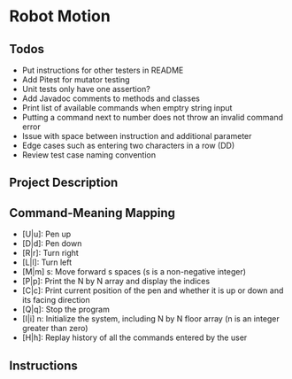 # Robot Motion

## Todos

- Put instructions for other testers in README
- Add Pitest for mutator testing
- Unit tests only have one assertion?
- Add Javadoc comments to methods and classes
- Print list of available commands when emptry string input
- Putting a command next to number does not throw an invalid command error
- Issue with space between instruction and additional parameter
- Edge cases such as entering two characters in a row (DD)
- Review test case naming convention

## Project Description

## Command-Meaning Mapping

- [U|u]: Pen up
- [D|d]: Pen down
- [R|r]: Turn right
- [L|l]: Turn left
- [M|m] s: Move forward s spaces (s is a non-negative integer)
- [P|p]: Print the N by N array and display the indices
- [C|c]: Print current position of the pen and whether it is up or down and its facing direction
- [Q|q]: Stop the program
- [I|i] n: Initialize the system, including N by N floor array (n is an integer greater than zero)
- [H|h]: Replay history of all the commands entered by the user

## Instructions

